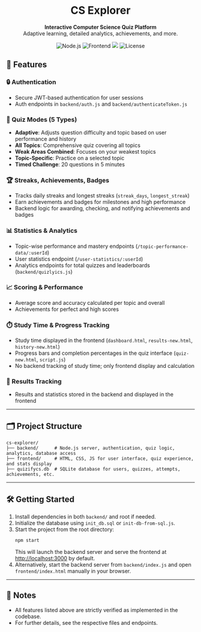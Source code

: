 
<div align="center">
  <h1>CS Explorer</h1>
  <p>
    <b>Interactive Computer Science Quiz Platform</b><br>
    Adaptive learning, detailed analytics, achievements, and more.
  </p>
  <p>
    <img src="https://img.shields.io/badge/Node.js-Backend-green?logo=node.js" alt="Node.js">
    <img src="https://img.shields.io/badge/Frontend-HTML%2FCSS%2FJS-blue" alt="Frontend">
    <img src="https://img.shields.io/badge/SQLite-Database-lightgrey?logo=sqlite">
    <img src="https://img.shields.io/badge/License-MIT-yellow.svg" alt="License">
  </p>
</div>


## 🚀 Features

### 🔒 Authentication
- Secure JWT-based authentication for user sessions
- Auth endpoints in `backend/auth.js` and `backend/authenticateToken.js`

### 🧠 Quiz Modes (5 Types)
- **Adaptive**: Adjusts question difficulty and topic based on user performance and history
- **All Topics**: Comprehensive quiz covering all topics
- **Weak Areas Combined**: Focuses on your weakest topics
- **Topic-Specific**: Practice on a selected topic
- **Timed Challenge**: 20 questions in 5 minutes

### 🏆 Streaks, Achievements, Badges
- Tracks daily streaks and longest streaks (`streak_days`, `longest_streak`)
- Earn achievements and badges for milestones and high performance
- Backend logic for awarding, checking, and notifying achievements and badges

### 📊 Statistics & Analytics
- Topic-wise performance and mastery endpoints (`/topic-performance-data/:userId`)
- User statistics endpoint (`/user-statistics/:userId`)
- Analytics endpoints for total quizzes and leaderboards (`backend/quizlyics.js`)

### 📈 Scoring & Performance
- Average score and accuracy calculated per topic and overall
- Achievements for perfect and high scores

### ⏱️ Study Time & Progress Tracking
- Study time displayed in the frontend (`dashboard.html`, `results-new.html`, `history-new.html`)
- Progress bars and completion percentages in the quiz interface (`quiz-new.html`, `script.js`)
- No backend tracking of study time; only frontend display and calculation

### 📝 Results Tracking
- Results and statistics stored in the backend and displayed in the frontend

---

## 🗂️ Project Structure

```
cs-explorer/
├── backend/      # Node.js server, authentication, quiz logic, analytics, database access
├── frontend/     # HTML, CSS, JS for user interface, quiz experience, and stats display
├── quizifycs.db  # SQLite database for users, quizzes, attempts, achievements, etc.
```

---

## 🛠️ Getting Started

1. Install dependencies in both `backend/` and root if needed.
2. Initialize the database using `init_db.sql` or `init-db-from-sql.js`.
3. Start the project from the root directory:
   ```sh
   npm start
   ```
   This will launch the backend server and serve the frontend at [http://localhost:3000](http://localhost:3000) by default.
4. Alternatively, start the backend server from `backend/index.js` and open `frontend/index.html` manually in your browser.

---

## 📄 Notes
- All features listed above are strictly verified as implemented in the codebase.
- For further details, see the respective files and endpoints.

